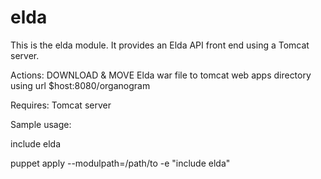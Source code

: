 # elda #

This is the elda module. It provides an Elda API front end using a Tomcat server.

Actions: DOWNLOAD & MOVE Elda war file to tomcat web apps directory using url $host:8080/organogram

Requires: Tomcat server

Sample usage:

include elda

puppet apply --modulpath=/path/to -e "include elda"

